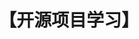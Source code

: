 ---
title: "【开源项目学习】"
menu:
  main:
      identifier: "opensource"
      name: "<开源项目学习>"
      weight: 1
      params:
          icon: Github
---